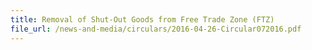 ```yaml
---
title: Removal of Shut-Out Goods from Free Trade Zone (FTZ)
file_url: /news-and-media/circulars/2016-04-26-Circular072016.pdf
---
```

